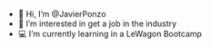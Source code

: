 - 👋 Hi, I’m @JavierPonzo
- 👀 I’m interested in get a job in the industry
- 💻 I’m currently learning in a LeWagon Bootcamp


<!---
JavierPonzo/JavierPonzo is a ✨ special ✨ repository because its `README.md` (this file) appears on your GitHub profile.
You can click the Preview link to take a look at your changes.
--->
